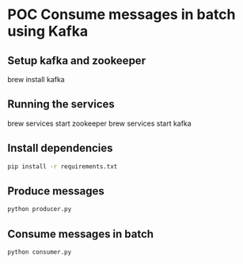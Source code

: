 # POC Consume messages in batch using Kafka

## Setup kafka and zookeeper
brew install kafka

## Running the services
brew services start zookeeper
brew services start kafka

## Install dependencies
```bash
pip install -r requirements.txt
```

## Produce messages

```bash
python producer.py
```
## Consume messages in batch
```bash
python consumer.py
```

